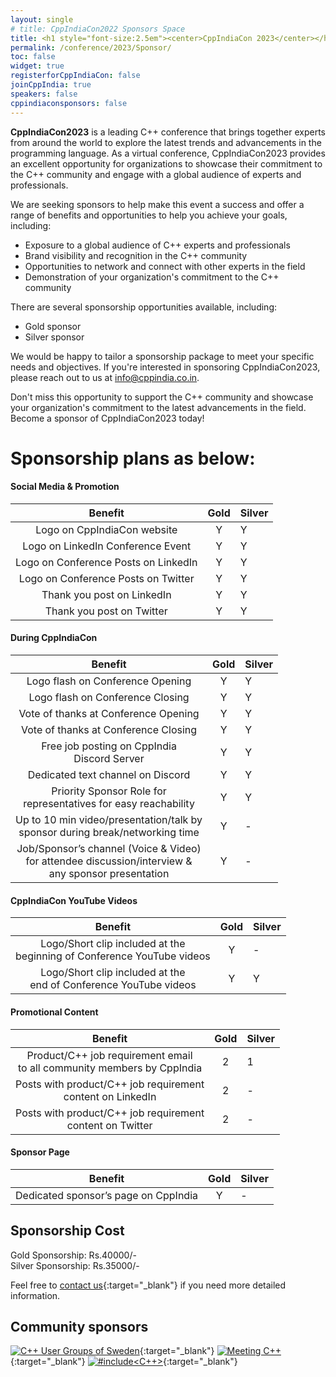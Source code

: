 ```yaml
---
layout: single
# title: CppIndiaCon2022 Sponsors Space
title: <h1 style="font-size:2.5em"><center>CppIndiaCon 2023</center></h1><center><p style="font-size:1em">The C++ festival of India</p><center><p style="font-size:1.5em">Sponsorship plan
permalink: /conference/2023/Sponsor/
toc: false
widget: true
registerforCppIndiaCon: false
joinCppIndia: true
speakers: false
cppindiaconsponsors: false
---
```


**CppIndiaCon2023** is a leading C++ conference that brings together experts from around the world to explore the latest trends and advancements in the programming language. As a virtual conference, CppIndiaCon2023 provides an excellent opportunity for organizations to showcase their commitment to the C++ community and engage with a global audience of experts and professionals.

We are seeking sponsors to help make this event a success and offer a range of benefits and opportunities to help you achieve your goals, including:

- Exposure to a global audience of C++ experts and professionals
- Brand visibility and recognition in the C++ community
- Opportunities to network and connect with other experts in the field
- Demonstration of your organization's commitment to the C++ community

There are several sponsorship opportunities available, including:

- Gold sponsor
- Silver sponsor
<!-- Bronze sponsor
Supporting sponsor
Exhibitor sponsor -->

We would be happy to tailor a sponsorship package to meet your specific needs and objectives. If you're interested in sponsoring CppIndiaCon2023, please reach out to us at [info@cppindia.co.in](mailto:info@cppindia.co.in).

Don't miss this opportunity to support the C++ community and showcase your organization's commitment to the latest advancements in the field. Become a sponsor of CppIndiaCon2023 today!

# Sponsorship plans as below:

#### Social Media & Promotion

| Benefit | Gold | Silver |
| :---: |:---:|:---|
| Logo on CppIndiaCon website | Y | Y |
| Logo on LinkedIn Conference Event | Y | Y|
| Logo on Conference Posts on LinkedIn | Y | Y |
| Logo on Conference Posts on Twitter | Y | Y |
| Thank you post on LinkedIn | Y | Y |
| Thank you post on Twitter | Y | Y |

#### During CppIndiaCon

| Benefit | Gold | Silver |
| :---: |:---:|:---|
| Logo flash on Conference Opening | Y | Y |
| Logo flash on Conference Closing | Y | Y |
| Vote of thanks at Conference Opening | Y | Y |
| Vote of thanks at Conference Closing | Y | Y |
| Free job posting on CppIndia <br>Discord Server | Y | Y |
| Dedicated text channel on Discord | Y | Y |
| Priority Sponsor Role for <br>representatives for easy reachability | Y | Y |
| Up to 10 min video/presentation/talk by <br>sponsor during break/networking time | Y | - |	
| Job/Sponsor’s channel (Voice & Video) <br>for attendee discussion/interview & <br>any sponsor presentation | Y | - |	

#### CppIndiaCon YouTube Videos

| Benefit | Gold | Silver |
| :---: |:---:|:---|
| Logo/Short clip included at the <br>beginning of Conference YouTube videos | Y | - |	
| Logo/Short clip included at the <br>end of Conference YouTube videos | Y | Y |

#### Promotional Content

| Benefit | Gold | Silver |
| :---: |:---:|:---|
| Product/C++ job requirement email <br>to all community members by CppIndia | 2 | 1 |
| Posts with product/C++ job requirement <br>content on LinkedIn | 2 | - |	
| Posts with product/C++ job requirement <br>content on Twitter | 2 | - |

#### Sponsor Page

| Benefit | Gold | Silver |
| :---: |:---:|:---|
| Dedicated sponsor’s page on CppIndia | Y | - |	

## Sponsorship Cost
Gold Sponsorship: Rs.40000/-
<br>Silver Sponsorship: Rs.35000/-

Feel free to [contact us](https://www.cppindia.co.in/_pages/contact/){:target="_blank"} if you need more detailed information.

<!-- ## Sponsors
[![jetbrains](/Sponsors/jetbrains.png)](https://www.jetbrains.com){:target="_blank"} -->

## Community sponsors

[![C++ User Groups of Sweden](/Sponsors/SwedenCppOfficial.png)](https://www.swedencpp.se/){:target="_blank"}
[![Meeting C++](/Sponsors/meeting_cpp.png)](https://www.meetingcpp.com){:target="_blank"}
[![#include<C++>](/Sponsors/include_logo.png)](https://www.includecpp.org/){:target="_blank"}
